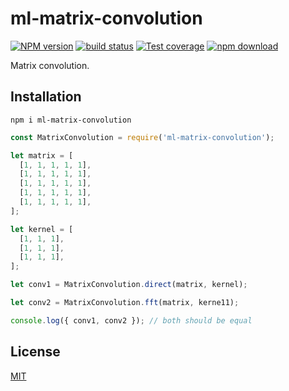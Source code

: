 # ml-matrix-convolution

[![NPM version][npm-image]][npm-url]
[![build status][ci-image]][ci-url]
[![Test coverage][codecov-image]][codecov-url]
[![npm download][download-image]][download-url]

Matrix convolution.

## Installation

```console
npm i ml-matrix-convolution
```

```js
const MatrixConvolution = require('ml-matrix-convolution');

let matrix = [
  [1, 1, 1, 1, 1],
  [1, 1, 1, 1, 1],
  [1, 1, 1, 1, 1],
  [1, 1, 1, 1, 1],
  [1, 1, 1, 1, 1],
];

let kernel = [
  [1, 1, 1],
  [1, 1, 1],
  [1, 1, 1],
];

let conv1 = MatrixConvolution.direct(matrix, kernel);

let conv2 = MatrixConvolution.fft(matrix, kerne11);

console.log({ conv1, conv2 }); // both should be equal
```

## License

[MIT](./LICENSE)

[npm-image]: https://img.shields.io/npm/v/ml-matrix-convolution.svg
[npm-url]: https://npmjs.org/package/ml-matrix-convolution
[codecov-image]: https://img.shields.io/codecov/c/github/mljs/matrix-convolution.svg
[codecov-url]: https://codecov.io/gh/mljs/matrix-convolution
[ci-image]: https://github.com/mljs/matrix-convolution/workflows/Node.js%20CI/badge.svg?branch=master
[ci-url]: https://github.com/mljs/matrix-convolution/actions?query=workflow%3A%22Node.js+CI%22
[download-image]: https://img.shields.io/npm/dm/ml-matrix-convolution.svg
[download-url]: https://npmjs.org/package/ml-matrix-convolution
